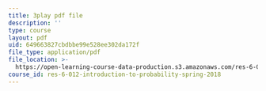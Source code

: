 ```yaml
---
title: 3play pdf file
description: ''
type: course
layout: pdf
uid: 649663827cbdbbe99e528ee302da172f
file_type: application/pdf
file_location: >-
  https://open-learning-course-data-production.s3.amazonaws.com/res-6-012-introduction-to-probability-spring-2018/649663827cbdbbe99e528ee302da172f_J3aMHIajtFc.pdf
course_id: res-6-012-introduction-to-probability-spring-2018
---
```


